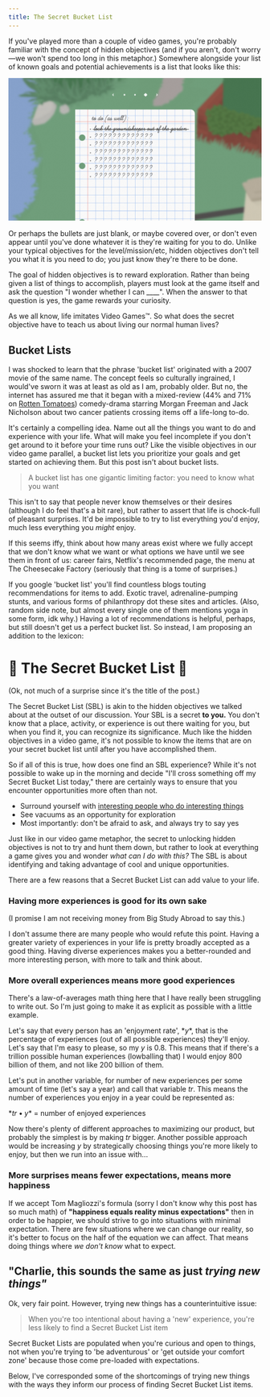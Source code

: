 ```yaml
---
title: The Secret Bucket List
---
```


If you've played more than a couple of video games, you're probably familiar with the concept of hidden objectives (and if you aren't, don't worry—we won't spend too long in this metaphor.) Somewhere alongside your list of known goals and potential achievements is a list that looks like this:

<img src="../assets/goose.png">

Or perhaps the bullets are just blank, or maybe covered over, or don't even appear until you've done whatever it is they're waiting for you to do. Unlike your typical objectives for the level/mission/etc, hidden objectives don't tell you what it is you need to do; you just know they're there to be done.

The goal of hidden objectives is to reward exploration. Rather than being given a list of things to accomplish, players must look at the game itself and ask the question "I wonder whether I can ____". When the answer to that question is yes, the game rewards your curiosity.

As we all know, life imitates Video Games™. So what does the secret objective have to teach us about living our normal human lives?

## Bucket Lists

I was shocked to learn that the phrase 'bucket list' originated with a 2007 movie of the same name. The concept feels so culturally ingrained, I would've sworn it was at least as old as I am, probably older. But no, the internet has assured me that it began with a mixed-review (44% and 71% on [Rotten Tomatoes](https://www.rottentomatoes.com/m/bucket_list)) comedy-drama starring Morgan Freeman and Jack Nicholson about two cancer patients crossing items off a life-long to-do.

It's certainly a compelling idea. Name out all the things you want to do and experience with your life. What will make you feel incomplete if you don't get around to it before your time runs out? Like the visible objectives in our video game parallel, a bucket list lets you prioritize your goals and get started on achieving them. But this post isn't about bucket lists.

> A bucket list has one gigantic limiting factor: you need to know what you want

This isn't to say that people never know themselves or their desires (although I do feel that's a bit rare), but rather to assert that life is chock-full of pleasant surprises. It'd be impossible to try to list everything you'd enjoy, much less everything you *might* enjoy.

If this seems iffy, think about how many areas exist where we fully accept that we don't know what we want or what options we have until we see them in front of us: career fairs, Netflix's recommended page, the menu at The Cheesecake Factory (seriously that thing is a tome of surprises.)

If you google 'bucket list' you'll find countless blogs touting recommendations for items to add. Exotic travel, adrenaline-pumping stunts, and various forms of philanthropy dot these sites and articles. (Also, random side note, but almost every single one of them mentions yoga in some form, idk why.) Having a lot of recommendations is helpful, perhaps, but still doesn't get us a perfect bucket list. So instead, I am proposing an addition to the lexicon:

# 🎉 The Secret Bucket List 🎉

(Ok, not much of a surprise since it's the title of the post.)

The Secret Bucket List (SBL) is akin to the hidden objectives we talked about at the outset of our discussion. Your SBL is a secret **to you.** You don't know that a place, activity, or experience is out there waiting for you, but when you find it, you can recognize its significance. Much like the hidden objectives in a video game, it's not possible to know the items that are on your secret bucket list until after you have accomplished them.

So if all of this is true, how does one find an SBL experience? While it's not possible to wake up in the morning and decide "I'll cross something off my Secret Bucket List today," there are certainly ways to ensure that you encounter opportunities more often than not.

- Surround yourself with [interesting people who do interesting things](#!)
- See vacuums as an opportunity for exploration
- Most importantly: don't be afraid to ask, and always try to say yes

Just like in our video game metaphor, the secret to unlocking hidden objectives is not to try and hunt them down, but rather to look at everything a game gives you and wonder *what can I do with this?* The SBL is about identifying and taking advantage of cool and unique opportunities.

There are a few reasons that a Secret Bucket List can add value to your life.

### Having more experiences is good for its own sake

(I promise I am not receiving money from Big Study Abroad to say this.)

I don't assume there are many people who would refute this point. Having a greater variety of experiences in your life is pretty broadly accepted as a good thing. Having diverse experiences makes you a better-rounded and more interesting person, with more to talk and think about.

### More overall experiences means more good experiences

There's a law-of-averages math thing here that I have really been struggling to write out. So I'm just going to make it as explicit as possible with a little example.

Let's say that every person has an 'enjoyment rate', $*y*$, that is the percentage of experiences (out of all possible experiences) they'll enjoy. Let's say that I'm easy to please, so my $y$ is 0.8. This means that if there's a trillion possible human experiences (lowballing that) I would enjoy 800 billion of them, and not like 200 billion of them.

Let's put in another variable, for number of new experiences per some amount of time (let's say a year) and call that variable $tr$. This means the number of experiences you enjoy in a year could be represented as:

$*tr•y*$ = number of enjoyed experiences

Now there's plenty of different approaches to maximizing our product, but probably the simplest is by making $tr$ bigger. Another possible approach would be increasing $y$ by strategically choosing things you're more likely to enjoy, but then we run into an issue with...

### More surprises means fewer expectations, means more happiness

If we accept Tom Magliozzi's formula (sorry I don't know why this post has so much math) of **"happiness equals reality minus expectations"** then in order to be happier, we should strive to go into situations with minimal expectation. There are few situations where we can change our reality, so it's better to focus on the half of the equation we can affect. That means doing things where *we don't know* what to expect.

## "Charlie, this sounds the same as just *trying new things"*

Ok, very fair point. However, trying new things has a counterintuitive issue:

> When you're too intentional about having a 'new' experience, you're less likely to find a Secret Bucket List item

Secret Bucket Lists are populated when you're curious and open to things, not when you're trying to 'be adventurous' or 'get outside your comfort zone' because those come pre-loaded with expectations.

Below, I've corresponded some of the shortcomings of trying new things with the ways they inform our process of finding Secret Bucket List items.